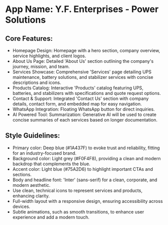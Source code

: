 # **App Name**: Y.F. Enterprises - Power Solutions

## Core Features:

- Homepage Design: Homepage with a hero section, company overview, service highlights, and client logos.
- About Us Page: Detailed 'About Us' section outlining the company's journey, mission, and team.
- Services Showcase: Comprehensive 'Services' page detailing UPS maintenance, battery solutions, and stabilizer services with concise descriptions and icons.
- Products Catalog: Interactive 'Products' catalog featuring UPS, batteries, and stabilizers with specifications and quote request options.
- Contact & Support: Integrated 'Contact Us' section with company details, contact form, and embedded map for easy navigation.
- WhatsApp Integration: Floating WhatsApp button for direct inquiries.
- AI Powered Tool: Summarization: Generative AI will be used to create concise summaries of each services based on longer documentation.

## Style Guidelines:

- Primary color: Deep blue (#1A437F) to evoke trust and reliability, fitting for an industry-focused brand.
- Background color: Light grey (#F0F4F8), providing a clean and modern backdrop that complements the blue.
- Accent color: Light blue (#75A2D6) to highlight important CTAs and sections.
- Body and headline font: 'Inter' (sans-serif) for a clean, corporate, and modern aesthetic.
- Use clean, technical icons to represent services and products, enhancing clarity.
- Full-width layout with a responsive design, ensuring accessibility across devices.
- Subtle animations, such as smooth transitions, to enhance user experience and add a modern touch.